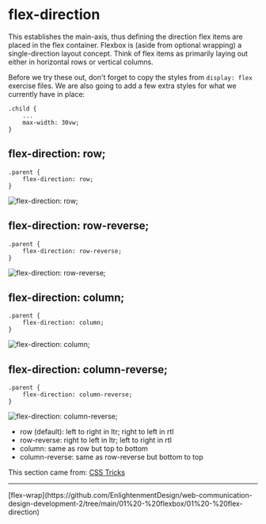 # flex-direction
This establishes the main-axis, thus defining the direction flex items are placed in the flex container. Flexbox is (aside from optional wrapping) a single-direction layout concept. Think of flex items as primarily laying out either in horizontal rows or vertical columns.

Before we try these out, don't forget to copy the styles from `display: flex` exercise files. We are also going to add a few extra styles for what we currently have in place:

```
.child {
    ...
    max-width: 30vw;
}
```

## flex-direction: row;
```
.parent {
    flex-direction: row;
}
```
![flex-direction: row;](./screenshots/00%20-%20flex-direction_row.png)

## flex-direction: row-reverse;
```
.parent {
    flex-direction: row-reverse;
}
```
![flex-direction: row-reverse;](./screenshots/01%20-%20flex-direction_row-reverse.png)

## flex-direction: column;
```
.parent {
    flex-direction: column;
}
```
![flex-direction: column;](./screenshots/02%20-%20flex-direction_column.png)

## flex-direction: column-reverse;
```
.parent {
    flex-direction: column-reverse;
}
```
![flex-direction: column-reverse;](./screenshots/04%20-%20flex-direction_column-reverse.png)


* row (default): left to right in ltr; right to left in rtl
* row-reverse: right to left in ltr; left to right in rtl
* column: same as row but top to bottom
* column-reverse: same as row-reverse but bottom to top

This section came from: [CSS Tricks](https://css-tricks.com/snippets/css/a-guide-to-flexbox/)

<hr>
[flex-wrap](https://github.com/EnlightenmentDesign/web-communication-design-development-2/tree/main/01%20-%20flexbox/01%20-%20flex-direction)